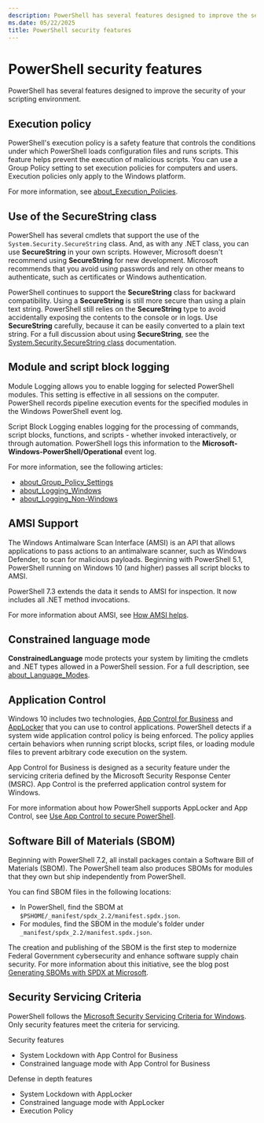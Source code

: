 ```yaml
---
description: PowerShell has several features designed to improve the security of your scripting environment.
ms.date: 05/22/2025
title: PowerShell security features
---
```

# PowerShell security features

PowerShell has several features designed to improve the security of your scripting environment.

## Execution policy

PowerShell's execution policy is a safety feature that controls the conditions under which
PowerShell loads configuration files and runs scripts. This feature helps prevent the execution of
malicious scripts. You can use a Group Policy setting to set execution policies for computers and
users. Execution policies only apply to the Windows platform.

For more information, see [about_Execution_Policies][02].

## Use of the SecureString class

PowerShell has several cmdlets that support the use of the `System.Security.SecureString` class.
And, as with any .NET class, you can use **SecureString** in your own scripts. However, Microsoft
doesn't recommend using **SecureString** for new development. Microsoft recommends that you avoid
using passwords and rely on other means to authenticate, such as certificates or Windows
authentication.

PowerShell continues to support the **SecureString** class for backward compatibility. Using a
**SecureString** is still more secure than using a plain text string. PowerShell still relies on the
**SecureString** type to avoid accidentally exposing the contents to the console or in logs. Use
**SecureString** carefully, because it can be easily converted to a plain text string. For a full
discussion about using **SecureString**, see the [System.Security.SecureString class][01]
documentation.

## Module and script block logging

Module Logging allows you to enable logging for selected PowerShell modules. This setting is
effective in all sessions on the computer. PowerShell records pipeline execution events for the
specified modules in the Windows PowerShell event log.

Script Block Logging enables logging for the processing of commands, script blocks, functions, and
scripts - whether invoked interactively, or through automation. PowerShell logs this information to
the **Microsoft-Windows-PowerShell/Operational** event log.

For more information, see the following articles:

- [about_Group_Policy_Settings][03]
- [about_Logging_Windows][06]
- [about_Logging_Non-Windows][05]

## AMSI Support

The Windows Antimalware Scan Interface (AMSI) is an API that allows applications to pass actions to
an antimalware scanner, such as Windows Defender, to scan for malicious payloads. Beginning with
PowerShell 5.1, PowerShell running on Windows 10 (and higher) passes all script blocks to AMSI.

PowerShell 7.3 extends the data it sends to AMSI for inspection. It now includes all .NET method
invocations.

For more information about AMSI, see [How AMSI helps][09].

## Constrained language mode

**ConstrainedLanguage** mode protects your system by limiting the cmdlets and .NET types allowed in
a PowerShell session. For a full description, see [about_Language_Modes][04].

## Application Control

Windows 10 includes two technologies, [App Control for Business][08] and [AppLocker][07] that you
can use to control applications. PowerShell detects if a system wide application control policy is
being enforced. The policy applies certain behaviors when running script blocks, script files, or
loading module files to prevent arbitrary code execution on the system.

App Control for Business is designed as a security feature under the servicing criteria defined by
the Microsoft Security Response Center (MSRC). App Control is the preferred application control
system for Windows.

For more information about how PowerShell supports AppLocker and App Control, see
[Use App Control to secure PowerShell][10].

## Software Bill of Materials (SBOM)

Beginning with PowerShell 7.2, all install packages contain a Software Bill of Materials (SBOM). The
PowerShell team also produces SBOMs for modules that they own but ship independently from
PowerShell.

You can find SBOM files in the following locations:

- In PowerShell, find the SBOM at `$PSHOME/_manifest/spdx_2.2/manifest.spdx.json`.
- For modules, find the SBOM in the module's folder under `_manifest/spdx_2.2/manifest.spdx.json`.

The creation and publishing of the SBOM is the first step to modernize Federal Government
cybersecurity and enhance software supply chain security. For more information about this
initiative, see the blog post [Generating SBOMs with SPDX at Microsoft][11].

## Security Servicing Criteria

PowerShell follows the [Microsoft Security Servicing Criteria for Windows][12]. Only security
features meet the criteria for servicing.

Security features

- System Lockdown with App Control for Business
- Constrained language mode with App Control for Business

Defense in depth features

- System Lockdown with AppLocker
- Constrained language mode with AppLocker
- Execution Policy

<!-- link references -->
[01]: /dotnet/fundamentals/runtime-libraries/system-security-securestring
[02]: /powershell/module/microsoft.powershell.core/about/about_execution_policies
[03]: /powershell/module/microsoft.powershell.core/about/about_group_policy_settings#turn-on-module-logging
[04]: /powershell/module/microsoft.powershell.core/about/about_language_modes
[05]: /powershell/module/microsoft.powershell.core/about/about_logging_non-windows
[06]: /powershell/module/microsoft.powershell.core/about/about_logging_windows
[07]: /windows/security/application-security/application-control/app-control-for-business/applocker/what-is-applocker
[08]: /windows/security/application-security/application-control/app-control-for-business/appcontrol
[09]: /windows/win32/amsi/how-amsi-helps
[10]: app-control/application-control.md
[11]: https://devblogs.microsoft.com/engineering-at-microsoft/generating-software-bills-of-materials-sboms-with-spdx-at-microsoft/
[12]: https://www.microsoft.com/msrc/windows-security-servicing-criteria
